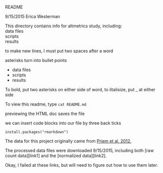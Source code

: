README

9/15/2015 Erica Westerman

This directory contains info for altmetrics study, including:  
data files  
scripts  
results  

to make new lines, I must put two spaces after a word  
 
asterisks turn into bullet points  
* data files  
* scripts  
* results  

To bold, put two asterisks on either side of word, to iltalisize, put _ at either side  

To view this readme, type `cat README.md`

previewing the HTML doc saves the file

we can insert code blocks into our file by three back ticks    
 ```    
 install.packages("rmarkdown") 
 ```  
 
 The data for this project originally came from [Priem et al. 2012.](http://arxiv.org/abs/1203/4745) 
 
 The processed data files were downloaded 9/15/2015, including both [raw count data][link1] and the [normalized data][link2].  
 
 Okay, I failed at these links, but will need to figure out how to use them later. 
 
 